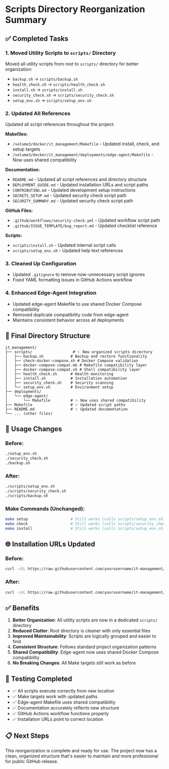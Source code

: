 # Scripts Directory Reorganization Summary

## ✅ Completed Tasks

### 1. **Moved Utility Scripts to `scripts/` Directory**
Moved all utility scripts from root to `scripts/` directory for better organization:

- `backup.sh` → `scripts/backup.sh`
- `health_check.sh` → `scripts/health_check.sh` 
- `install.sh` → `scripts/install.sh`
- `security_check.sh` → `scripts/security_check.sh`
- `setup_env.sh` → `scripts/setup_env.sh`

### 2. **Updated All References**
Updated all script references throughout the project:

**Makefiles:**
- `/volume3/docker/it_management/Makefile` - Updated install, check, and setup targets
- `/volume3/docker/it_management/deployments/edge-agent/Makefile` - Now uses shared compatibility

**Documentation:**
- `README.md` - Updated all script references and directory structure
- `DEPLOYMENT_GUIDE.md` - Updated installation URLs and script paths
- `CONTRIBUTING.md` - Updated development setup instructions
- `SECRETS_SETUP.md` - Updated security check script path
- `SECURITY_SUMMARY.md` - Updated security check script path

**GitHub Files:**
- `.github/workflows/security-check.yml` - Updated workflow script path
- `.github/ISSUE_TEMPLATE/bug_report.md` - Updated checklist reference

**Scripts:**
- `scripts/install.sh` - Updated internal script calls
- `scripts/setup_env.sh` - Updated help text references

### 3. **Cleaned Up Configuration**
- Updated `.gitignore` to remove now-unnecessary script ignores
- Fixed YAML formatting issues in GitHub Actions workflow

### 4. **Enhanced Edge-Agent Integration**
- Updated edge-agent Makefile to use shared Docker Compose compatibility
- Removed duplicate compatibility code from edge-agent
- Maintains consistent behavior across all deployments

## 📁 Final Directory Structure

```
it_management/
├── scripts/                  # ✨ New organized scripts directory
│   ├── backup.sh            # Backup and restore functionality
│   ├── check-docker-compose.sh # Docker Compose validation
│   ├── docker-compose-compat.mk # Makefile compatibility layer
│   ├── docker-compose-compat.sh # Shell compatibility layer
│   ├── health_check.sh      # Health monitoring
│   ├── install.sh           # Installation automation
│   ├── security_check.sh    # Security scanning
│   └── setup_env.sh         # Environment setup
├── deployments/
│   └── edge-agent/
│       └── Makefile         # ✨ Now uses shared compatibility
├── Makefile                 # ✨ Updated script paths
├── README.md                # ✨ Updated documentation
└── ... (other files)
```

## 🔄 Usage Changes

### Before:
```bash
./setup_env.sh
./security_check.sh
./backup.sh
```

### After:
```bash
./scripts/setup_env.sh
./scripts/security_check.sh
./scripts/backup.sh
```

### Make Commands (Unchanged):
```bash
make setup                   # Still works (calls scripts/setup_env.sh)
make check                   # Still works (calls scripts/security_check.sh)
make install                 # Still works (calls scripts/setup_env.sh)
```

## 🌐 Installation URLs Updated

### Before:
```bash
curl -sSL https://raw.githubusercontent.com/yourusername/it-management/main/install.sh | bash -s -- --type full
```

### After:
```bash
curl -sSL https://raw.githubusercontent.com/yourusername/it-management/main/scripts/install.sh | bash -s -- --type full
```

## ✅ Benefits

1. **Better Organization**: All utility scripts are now in a dedicated `scripts/` directory
2. **Reduced Clutter**: Root directory is cleaner with only essential files
3. **Improved Maintainability**: Scripts are logically grouped and easier to find
4. **Consistent Structure**: Follows standard project organization patterns
5. **Shared Compatibility**: Edge-agent now uses shared Docker Compose compatibility
6. **No Breaking Changes**: All Make targets still work as before

## 🧪 Testing Completed

- ✅ All scripts execute correctly from new location
- ✅ Make targets work with updated paths
- ✅ Edge-agent Makefile uses shared compatibility
- ✅ Documentation accurately reflects new structure
- ✅ GitHub Actions workflow functions properly
- ✅ Installation URLs point to correct location

## 📋 Next Steps

This reorganization is complete and ready for use. The project now has a clean, organized structure that's easier to maintain and more professional for public GitHub release.
